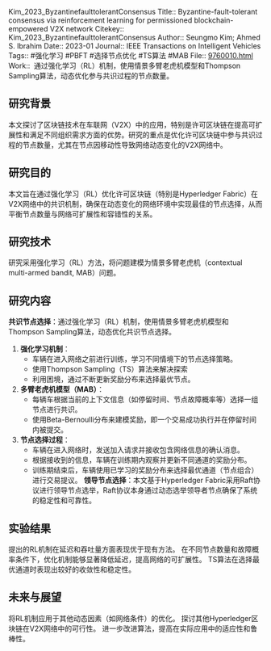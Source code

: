 Kim\_2023\_ByzantinefaulttolerantConsensus
Title:: Byzantine-fault-tolerant consensus via reinforcement learning for permissioned blockchain-empowered V2X network
Citekey:: Kim\_2023\_ByzantinefaulttolerantConsensus
Author:: Seungmo Kim; Ahmed S. Ibrahim
Date:: 2023-01
Journal:: IEEE Transactions on Intelligent Vehicles
Tags:: #强化学习 #PBFT #选择节点优化 #TS算法 #MAB
File:: [9760010.html](zotero://open-pdf/0_KBPJ8IX7)
Work::  通过强化学习（RL）机制，使用情景多臂老虎机模型和Thompson Sampling算法，动态优化参与共识过程的节点数量。
## 研究背景
本文探讨了区块链技术在车联网（V2X）中的应用，特别是许可区块链在提高可扩展性和满足不同组织需求方面的优势。研究的重点是优化许可区块链中参与共识过程的节点数量，尤其在节点因移动性导致网络动态变化的V2X网络中。
## 研究目的
本文旨在通过强化学习（RL）优化许可区块链（特别是Hyperledger Fabric）在V2X网络中的共识机制，确保在动态变化的网络环境中实现最佳的节点选择，从而平衡节点数量与网络可扩展性和容错性的关系。
## 研究技术
研究采用强化学习（RL）方法，将问题建模为情景多臂老虎机（contextual multi-armed bandit, MAB）问题。
## 研究内容
**共识节点选择**：通过强化学习（RL）机制，使用情景多臂老虎机模型和Thompson Sampling算法，动态优化共识节点选择。
1.  **强化学习机制**：
    *   车辆在进入网络之前进行训练，学习不同情境下的节点选择策略。
    *   使用Thompson Sampling（TS）算法来解决探索
    *   利用困境，通过不断更新奖励分布来选择最优节点。
2.  **多臂老虎机模型（MAB）**：
    *   每辆车根据当前的上下文信息（如停留时间、节点故障概率等）选择一组节点进行共识。
    *   使用Beta-Bernoulli分布来建模奖励，即一个交易成功执行并在停留时间内被提交。
3.  **节点选择过程**：
    *   车辆在进入网络时，发送加入请求并接收包含网络信息的确认消息。
    *   根据接收到的信息，车辆在训练期内观察并更新不同通道的奖励分布。
    *   训练期结束后，车辆使用已学习的奖励分布来选择最优通道（节点组合）进行交易提议。
**领导节点选择**：本文基于Hyperledger Fabric采用Raft协议进行领导节点选举，Raft协议本身通过动态选举领导者节点确保了系统的稳定性和可靠性。
## 实验结果
提出的RL机制在延迟和吞吐量方面表现优于现有方法。
在不同节点数量和故障概率条件下，优化机制能够显著降低延迟，提高网络的可扩展性。
TS算法在选择最优通道时表现出较好的收敛性和稳定性。
## 未来与展望
将RL机制应用于其他动态因素（如网络条件）的优化。
探讨其他Hyperledger区块链在V2X网络中的可行性。
进一步改进算法，提高在实际应用中的适应性和鲁棒性。
